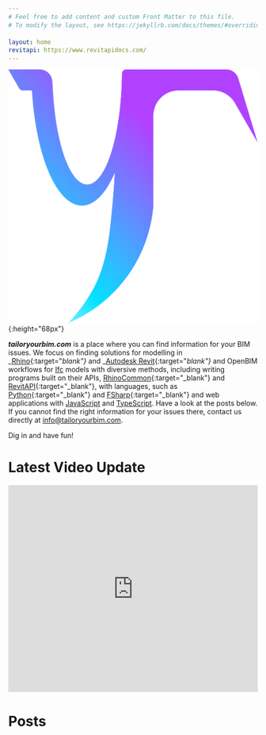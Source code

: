 ```yaml
---
# Feel free to add content and custom Front Matter to this file.
# To modify the layout, see https://jekyllrb.com/docs/themes/#overriding-theme-defaults

layout: home
revitapi: https://www.revitapidocs.com/
---
```

![Image](/assets/img/logoty.png){:height="68px"}  


_**tailoryourbim.com**_ is a place where you can find information for your BIM issues. We focus on finding solutions for modelling in _[Rhino](http://rhino3d.com){:target="_blank"}_ and _[Autodesk Revit](https://www.autodesk.com/products/revit/overview){:target="_blank"}_ and OpenBIM workflows for [Ifc](https://www.buildingsmart.org/standards/bsi-standards/industry-foundation-classes/) models with diversive methods, including writing programs built on their APIs, [RhinoCommon](https://developer.rhino3d.com/api/RhinoCommon/html/R_Project_RhinoCommon.htm){:target="_blank"} and [RevitAPI](https://www.revitapidocs.com/){:target="_blank"}, with languages, such as  [Python](https://www.python.org/){:target="_blank"} and [FSharp](https://fsharp.org/){:target="_blank"} and web applications with [JavaScript](https://www.javascript.com/) and [TypeScript](https://www.typescriptlang.org/). Have a look at the posts below. If you cannot find the right information for your issues there, contact us directly at [info@tailoryourbim.com](mailto:info@tailoryourbim.com).  

<script src="/assets/signup/signup.js"></script>
<signup-component></signup-component>

Dig in and have fun!

# **Latest Video Update**

<section>
<iframe display="flex" width="100%" height="417" src="https://www.youtube.com/embed/HyP0Ugd0lpU?si=_cT1cvZ4VMDibLwm" title="YouTube video player" frameborder="0" allow="accelerometer; autoplay; clipboard-write; encrypted-media; gyroscope; picture-in-picture; web-share" allowfullscreen></iframe>
</section>
<p>
</p>

# **Posts**
